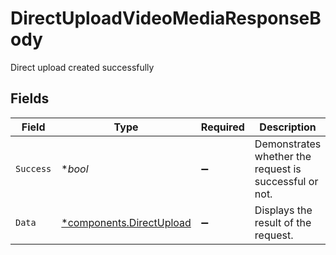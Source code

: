 # DirectUploadVideoMediaResponseBody

Direct upload created successfully


## Fields

| Field                                                               | Type                                                                | Required                                                            | Description                                                         | Example                                                             |
| ------------------------------------------------------------------- | ------------------------------------------------------------------- | ------------------------------------------------------------------- | ------------------------------------------------------------------- | ------------------------------------------------------------------- |
| `Success`                                                           | **bool*                                                             | :heavy_minus_sign:                                                  | Demonstrates whether the request is successful or not.              | true                                                                |
| `Data`                                                              | [*components.DirectUpload](../../models/components/directupload.md) | :heavy_minus_sign:                                                  | Displays the result of the request.                                 |                                                                     |